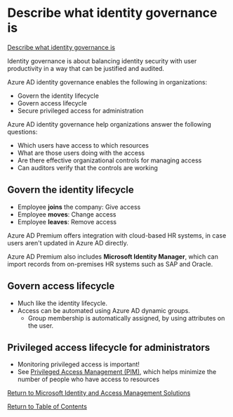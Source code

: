 # Describe what identity governance is

[Describe what identity governance is](https://docs.microsoft.com/en-us/learn/modules/describe-identity-protection-governance-capabilities/2-describe-identity-governance)

Identity governance is about balancing identity security with user productivity in a way that can be justified and audited. 

Azure AD identity governance enables the following in organizations:
* Govern the identity lifecycle
* Govern access lifecycle
* Secure privileged access for administration

Azure AD identity governance help organizations answer the following questions:
* Which users have access to which resources
* What are those users doing with the access
* Are there effective organizational controls for managing access
* Can auditors verify that the controls are working

## Govern the identity lifecycle
* Employee **joins** the company: Give access
* Employee **moves**: Change access
* Employee **leaves**: Remove access

Azure AD Premium offers integration with cloud-based HR systems, in case users aren't updated in Azure AD directly.

Azure AD Premium also includes **Microsoft Identity Manager**, which can import records from on-premises HR systems such as SAP and Oracle.

## Govern access lifecycle
* Much like the identity lifecycle. 
* Access can be automated using Azure AD dynamic groups.
    * Group membership is automatically assigned, by using attributes on the user.

## Privileged access lifecycle for administrators
* Monitoring privileged access is important!
* See [Privileged Access Management (PIM)](43-Describe-the-capabilities-of-PIM.md), which helps minimize the number of people who have access to resources

[Return to Microsoft Identity and Access Management Solutions](README.md)

[Return to Table of Contents](../README.md)